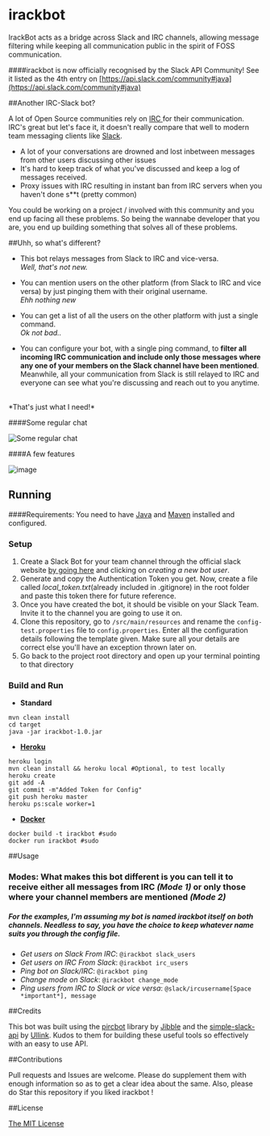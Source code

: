 # irackbot

IrackBot acts as a bridge across Slack and IRC channels, allowing message filtering while keeping all communication public in the spirit of FOSS communication.


####irackbot is now officially recognised by the Slack API Community! See it listed as the 4th entry on [https://api.slack.com/community#java](https://api.slack.com/community#java)

##Another IRC-Slack bot?

A lot of Open Source communities rely on [IRC ](https://en.wikipedia.org/wiki/Internet_Relay_Chat) for their communication. IRC's great
but let's face it, it doesn't really compare that well to modern team messaging clients like [Slack](https://slack.com/).

* A lot of your conversations are drowned and lost inbetween messages from other users discussing other issues
* It's hard to keep track of what you've discussed and keep a log of messages received.
* Proxy issues with IRC resulting in instant ban from IRC servers when you haven't done s**t (pretty common)

You could be working on a project / involved with this
community and you end up facing all these problems. So being the wannabe developer that you are, you end up building
something that solves all of these problems.

##Uhh, so what's different?

* This bot relays messages from Slack to IRC and vice-versa.<br>
*Well, that's not new.*

* You can mention users on the other platform (from Slack to IRC and vice versa) by just pinging them with their original username.<br>
*Ehh nothing new*

* You can get a list of all the users on the other platform with just a single command.<br>
*Ok not bad..*<br>

* You can configure your bot, with a single ping command, to **filter all incoming IRC communication and include only those messages
where any one of your members on the Slack channel have been mentioned**. Meanwhile, all your communication from Slack is still
relayed to IRC and everyone can see what you're discussing and reach out to you anytime.
<br>
*That's just what I need!*<br>


####Some regular chat

![Some regular chat](http://i.imgur.com/o5e9xXC.png)


####A few features

![image](http://i.imgur.com/4J3T3Fl.png)

## Running

####Requirements: You need to have [Java](https://java.com/en/download/) and [Maven](https://maven.apache.org/install.html) installed and configured.

### Setup

1. Create a Slack Bot for your team channel through the official slack website [by going here](https://www.google.co.in/webhp?sourceid=chrome-instant&ion=1&espv=2&ie=UTF-8#q=slack%20bot%20for%20my%20team) and clicking on *creating a new bot user*.
2. Generate and copy the Authentication Token you get. Now, create a file called *local_token.txt*(already included in .gitignore) in the root folder and paste this token there for future reference.
3. Once you have created the bot, it should be visible on your Slack Team. Invite it to the channel you are going to use it on.
4. Clone this repository, go to `/src/main/resources` and rename the `config-test.properties` file to `config.properties`. Enter all the configuration details following the template given. Make sure all your details are correct else you'll have an exception thrown later on.
5. Go back to the project root directory and open up your terminal pointing to that directory

### Build and Run
* **Standard**
```
mvn clean install
cd target
java -jar irackbot-1.0.jar
```
* [**Heroku**](https://www.heroku.com/)
```
heroku login
mvn clean install && heroku local #Optional, to test locally
heroku create
git add -A
git commit -m"Added Token for Config"
git push heroku master
heroku ps:scale worker=1
```
* [**Docker**](https://www.docker.com/what-docker)
```
docker build -t irackbot #sudo
docker run irackbot #sudo
```


##Usage

### Modes: What makes this bot different is you can tell it to receive either all messages from IRC *(Mode 1)* or only those where your channel members are mentioned *(Mode 2)*

##### For the examples, I'm assuming my bot is named *irackbot* itself on both channels. Needless to say, you have the choice to keep whatever name suits you through the config file.

* *Get users on Slack From IRC*: `@irackbot slack_users`
* *Get users on IRC From Slack*: `@irackbot irc_users`
* *Ping bot on Slack/IRC*: `@irackbot ping`
* *Change mode on Slack*: `@irackbot change_mode`
* *Ping users from IRC to Slack or vice versa*: `@slack/ircusername[Space *important*], message`

##Credits

This bot was built using the [pircbot](http://www.jibble.org/pircbot.php) library by [Jibble](http://www.jibble.org/) and the [simple-slack-api](https://github.com/Ullink/simple-slack-api) by [Ullink](https://github.com/Ullink). Kudos to them for building these useful tools so effectively with an easy to use API.


##Contributions

Pull requests and Issues are welcome. Please do supplement them with enough information so as to get a clear idea about the same. Also, please do Star this repository if you liked irackbot !

##License

[The MIT License](https://rem.mit-license.org/  )
